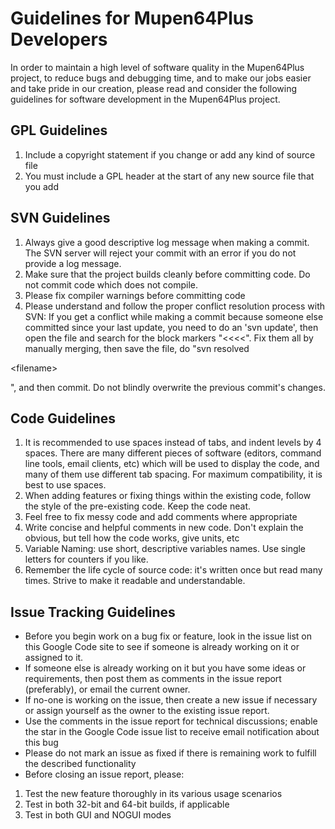 # Guidelines for Mupen64Plus Developers #

In order to maintain a high level of software quality in the Mupen64Plus project, to reduce bugs and debugging time, and to make our jobs easier and take pride in our creation, please read and consider the following guidelines for software development in the Mupen64Plus project.

## GPL Guidelines ##
  1. Include a copyright statement if you change or add any kind of source file
  1. You must include a GPL header at the start of any new source file that you add

## SVN Guidelines ##
  1. Always give a good descriptive log message when making a commit.  The SVN server will reject your commit with an error if you do not provide a log message.
  1. Make sure that the project builds cleanly before committing code.  Do not commit code which does not compile.
  1. Please fix compiler warnings before committing code
  1. Please understand and follow the proper conflict resolution process with SVN: If you get a conflict while making a commit because someone else committed since your last update, you need to do an 'svn update', then open the file and search for the block markers "<<<<".  Fix them all by manually merging, then save the file, do "svn resolved 

&lt;filename&gt;

", and then commit.  Do not blindly overwrite the previous commit's changes.

## Code Guidelines ##
  1. It is recommended to use spaces instead of tabs, and indent levels by 4 spaces. There are many different pieces of software (editors, command line tools, email clients, etc) which will be used to display the code, and many of them use different tab spacing.  For maximum compatibility, it is best to use spaces.
  1. When adding features or fixing things within the existing code, follow the style of the pre-existing code.  Keep the code neat.
  1. Feel free to fix messy code and add comments where appropriate
  1. Write concise and helpful comments in new code.  Don't explain the obvious, but tell how the code works, give units, etc
  1. Variable Naming: use short, descriptive variables names.  Use single letters for counters if you like.
  1. Remember the life cycle of source code: it's written once but read many times.  Strive to make it readable and understandable.

## Issue Tracking Guidelines ##
  * Before you begin work on a bug fix or feature, look in the issue list on this Google Code site to see if someone is already working on it or assigned to it.
  * If someone else is already working on it but you have some ideas or requirements, then post them as comments in the issue report (preferably), or email the current owner.
  * If no-one is working on the issue, then create a new issue if necessary or assign yourself as the owner to the existing issue report.
  * Use the comments in the issue report for technical discussions; enable the star in the Google Code issue list to receive email notification about this bug
  * Please do not mark an issue as fixed if there is remaining work to fulfill the described functionality
  * Before closing an issue report, please:
  1. Test the new feature thoroughly in its various usage scenarios
  1. Test in both 32-bit and 64-bit builds, if applicable
  1. Test in both GUI and NOGUI modes
